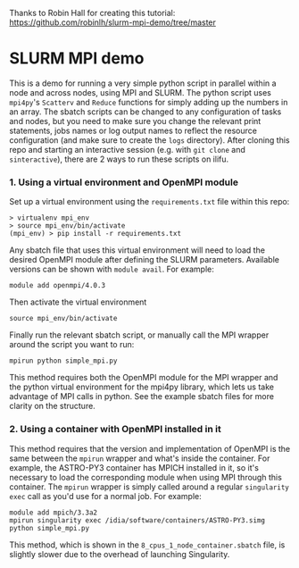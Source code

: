 Thanks to Robin Hall for creating this tutorial: https://github.com/robinlh/slurm-mpi-demo/tree/master

# SLURM MPI demo

This is a demo for running a very simple python script in parallel within a node and across nodes, using MPI and SLURM. The python script uses `mpi4py`'s `Scatterv` and `Reduce` functions for simply adding up the numbers in an array. The sbatch scripts can be changed to any configuration of tasks and nodes, but you need to make sure you change the relevant print statements, jobs names or log output names to reflect the resource configuration (and make sure to create the `logs` directory). After cloning this repo and starting an interactive session (e.g. with `git clone` and `sinteractive`), there are 2 ways to run these scripts on ilifu.

### 1. Using a virtual environment and OpenMPI module
Set up a virtual environment using the `requirements.txt` file within this repo:
```
> virtualenv mpi_env
> source mpi_env/bin/activate
(mpi_env) > pip install -r requirements.txt
```
Any sbatch file that uses this virtual environment will need to load the desired OpenMPI module after defining the SLURM parameters. Available versions can be shown with `module avail`. For example:

```
module add openmpi/4.0.3
```

Then activate the virtual environment

```
source mpi_env/bin/activate
```

Finally run the relevant sbatch script, or manually call the MPI wrapper around the script you want to run:

```
mpirun python simple_mpi.py
```

This method requires both the OpenMPI module for the MPI wrapper and the python virtual environment for the mpi4py library, which lets us take advantage of MPI calls in python. See the example sbatch files for more clarity on the structure.

### 2. Using a container with OpenMPI installed in it
This method requires that the version and implementation of OpenMPI is the same between the `mpirun` wrapper and what's inside the container. For example, the ASTRO-PY3 container has MPICH installed in it, so it's necessary to load the corresponding module when using MPI through this container. The `mpirun` wrapper is simply called around a regular `singularity exec` call as you'd use for a normal job. For example:

```
module add mpich/3.3a2
mpirun singularity exec /idia/software/containers/ASTRO-PY3.simg python simple_mpi.py
```

This method, which is shown in the `8_cpus_1_node_container.sbatch` file, is slightly slower due to the overhead of launching Singularity.
